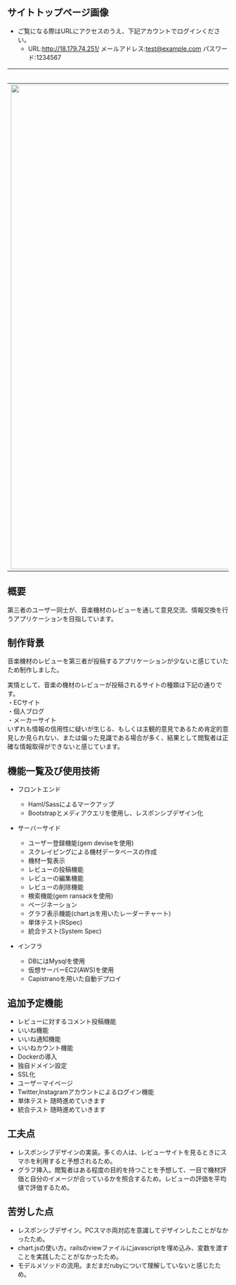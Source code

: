 ## サイトトップページ画像
* ご覧になる際はURLにアクセスのうえ、下記アカウントでログインください。
  * URL:http://18.179.74.251/    メールアドレス:test@example.com      パスワード:1234567
  
|PCサイズ|iPadサイズ|iPhoneサイズ|
|---|---|---|
|<img width="1100" src="https://i.gyazo.com/11582041f79f97be303cf36647b7b703.jpg">|<img width="600"  src="https://i.gyazo.com/db4948a05ea895277af0a0a822169aff.png">|<img width="400" src="https://i.gyazo.com/e4d4f890ac69e57e097b505952c0e597.png">

## 概要  
第三者のユーザー同士が、音楽機材のレビューを通して意見交流、情報交換を行うアプリケーションを目指しています。

## 制作背景
音楽機材のレビューを第三者が投稿するアプリケーションが少ないと感じていたため制作しました。

実情として、音楽の機材のレビューが投稿されるサイトの種類は下記の通りです。  
・ECサイト  
・個人ブログ  
・メーカーサイト  
いずれも情報の信用性に疑いが生じる、もしくは主観的意見であるため肯定的意見しか見られない、または偏った見識である場合が多く、結果として閲覧者は正確な情報取得ができないと感じています。


## 機能一覧及び使用技術
* フロントエンド
  * Haml/Sassによるマークアップ
  * Bootstrapとメディアクエリを使用し、レスポンシブデザイン化
  
* サーバーサイド
  * ユーザー登録機能(gem deviseを使用)
  * スクレイピングによる機材データベースの作成 
  * 機材一覧表示
  * レビューの投稿機能
  * レビューの編集機能
  * レビューの削除機能
  * 検索機能(gem ransackを使用)
  * ページネーション  
  * グラフ表示機能(chart.jsを用いたレーダーチャート)
  * 単体テスト(RSpec)
  * 統合テスト(System Spec)
  
* インフラ
  * DBにはMysqlを使用
  * 仮想サーバーEC2(AWS)を使用
  * Capistranoを用いた自動デプロイ

## 追加予定機能

* レビューに対するコメント投稿機能
* いいね機能
* いいね通知機能
* いいねカウント機能
* Dockerの導入
* 独自ドメイン設定
* SSL化
* ユーザーマイページ
* Twitter,Instagramアカウントによるログイン機能
* 単体テスト 随時進めていきます
* 統合テスト 随時進めていきます

## 工夫点
* レスポンシブデザインの実装。多くの人は、レビューサイトを見るときにスマホを利用すると予想されるため。
* グラフ挿入。閲覧者はある程度の目的を持つことを予想して、一目で機材評価と自分のイメージが合っているかを照合するため。レビューの評価を平均値で評価するため。

## 苦労した点
* レスポンシブデザイン。PCスマホ両対応を意識してデザインしたことがなかったため。
* chart.jsの使い方。railsのviewファイルにjavascriptを埋め込み、変数を渡すことを実践したことがなかったため。
* モデルメソッドの流用。まだまだrubyについて理解していないと感じたため。
